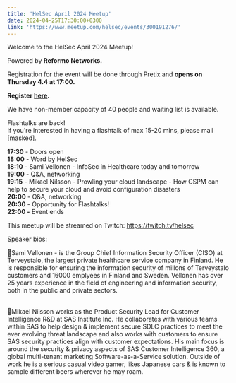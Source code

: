 ```yaml
---
title: 'HelSec April 2024 Meetup'
date: 2024-04-25T17:30:00+0300
link: 'https://www.meetup.com/helsec/events/300191276/'
---
```


Welcome to the HelSec April 2024 Meetup!

 Powered by **Reformo Networks.**

 Registration for the event will be done through Pretix and **opens on Thursday 4.4 at 17:00.**

 **Register [here](<https://events.helsec.fi/helsec/apr2024non/>).**

 We have non-member capacity of 40 people and waiting list is available.

 Flashtalks are back!  
If you're interested in having a flashtalk of max 15-20 mins, please mail [masked].

 **17:30** \- Doors open  
**18:00** \- Word by HelSec  
**18:10** \- Sami Vellonen \- InfoSec in Healthcare today and tomorrow  
**19:00** \- Q&A\, networking  
**19:15** \- Mikael Nilsson \- Prowling your cloud landscape \- How CSPM can help to secure your cloud and avoid configuration disasters  
**20:00** \- Q&A\, networking  
**20:30** \- Opportunity for Flashtalks\!  
**22:00 -** Event ends

 This meetup will be streamed on Twitch: <https://twitch.tv/helsec>

 Speaker bios:

 🔷Sami Vellonen - is the Group Chief Information Security Officer (CISO) at Terveystalo, the largest private healthcare service company in Finland. He is responsible for ensuring the information security of millons of Terveystalo customers and 16000 emplyees in Finland and Sweden. Vellonen has over 25 years experience in the field of engineering and information security, both in the public and private sectors.  
 

 🔷Mikael Nilsson works as the Product Security Lead for Customer Intelligence R&D at SAS Institute Inc. He collaborates with various teams within SAS to help design & implement secure SDLC practices to meet the ever evolving threat landscape and also works with customers to ensure SAS security practices align with customer expectations. His main focus is around the security & privacy aspects of SAS Customer Intelligence 360, a global multi-tenant marketing Software-as-a-Service solution. Outside of work he is a serious casual video gamer, likes Japanese cars & is known to sample different beers wherever he may roam.

 